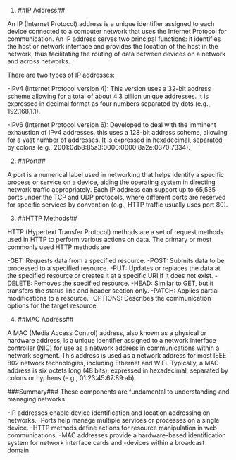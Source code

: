 1. ##IP Address##
   
An IP (Internet Protocol) address is a unique identifier assigned to each device connected to a computer network that uses the Internet Protocol for communication. An IP address serves two principal functions: it identifies the host or network interface and provides the location of the host in the network, thus facilitating the routing of data between devices on a network and across networks.

There are two types of IP addresses:

-IPv4 (Internet Protocol version 4): This version uses a 32-bit address scheme allowing for a total of about 4.3 billion unique addresses. It is expressed in decimal format as four numbers separated by dots (e.g., 192.168.1.1).

-IPv6 (Internet Protocol version 6): Developed to deal with the imminent exhaustion of IPv4 addresses, this uses a 128-bit address scheme, allowing for a vast number of addresses. It is expressed in hexadecimal, separated by colons (e.g., 2001:0db8:85a3:0000:0000:8a2e:0370:7334).

2. ##Port##
 
A port is a numerical label used in networking that helps identify a specific process or service on a device, aiding the operating system in directing network traffic appropriately. Each IP address can support up to 65,535 ports under the TCP and UDP protocols, where different ports are reserved for specific services by convention (e.g., HTTP traffic usually uses port 80).


3. ##HTTP Methods##
   
HTTP (Hypertext Transfer Protocol) methods are a set of request methods used in HTTP to perform various actions on data. The primary or most commonly used HTTP methods are:

-GET: Requests data from a specified resource.
-POST: Submits data to be processed to a specified resource.
-PUT: Updates or replaces the data at the specified resource or creates it at a specific URI if it does not exist.
-DELETE: Removes the specified resource.
-HEAD: Similar to GET, but it transfers the status line and header section only.
-PATCH: Applies partial modifications to a resource.
-OPTIONS: Describes the communication options for the target resource.

4. ##MAC Address##

   
A MAC (Media Access Control) address, also known as a physical or hardware address, is a unique identifier assigned to a network interface controller (NIC) for use as a network address in communications within a network segment. This address is used as a network address for most IEEE 802 network technologies, including Ethernet and WiFi. Typically, a MAC address is six octets long (48 bits), expressed in hexadecimal, separated by colons or hyphens (e.g., 01:23:45:67:89:ab).

###Summary###
These components are fundamental to understanding and managing networks:

-IP addresses enable device identification and location addressing on networks.
-Ports help manage multiple services or processes on a single device.
-HTTP methods define actions for resource manipulation in web communications.
-MAC addresses provide a hardware-based identification system for network interface cards and -devices within a broadcast domain.





